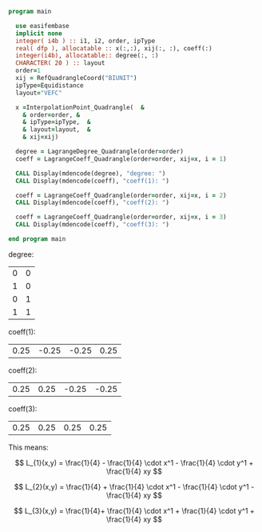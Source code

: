 ```fortran
program main

  use easifembase
  implicit none
  integer( i4b ) :: i1, i2, order, ipType
  real( dfp ), allocatable :: x(:,:), xij(:, :), coeff(:)
  integer(i4b), allocatable:: degree(:, :)
  CHARACTER( 20 ) :: layout
  order=1
  xij = RefQuadrangleCoord("BIUNIT")
  ipType=Equidistance
  layout="VEFC"

  x =InterpolationPoint_Quadrangle(  &
    & order=order, &
    & ipType=ipType,  &
    & layout=layout,  &
    & xij=xij)

  degree = LagrangeDegree_Quadrangle(order=order)
  coeff = LagrangeCoeff_Quadrangle(order=order, xij=x, i = 1)

  CALL Display(mdencode(degree), "degree: ")
  CALL Display(mdencode(coeff), "coeff(1): ")

  coeff = LagrangeCoeff_Quadrangle(order=order, xij=x, i = 2)
  CALL Display(mdencode(coeff), "coeff(2): ")

  coeff = LagrangeCoeff_Quadrangle(order=order, xij=x, i = 3)
  CALL Display(mdencode(coeff), "coeff(3): ")

end program main
```

degree:

|  |  |
|  --- |  --- |
| 0 | 0 |
| 1 | 0 |
| 0 | 1 |
| 1 | 1 |

coeff(1):

|  |  |  |  |
|  --- |  --- |  --- |  --- |
| 0.25 | -0.25 | -0.25 | 0.25 |

coeff(2):

|  |  |  |  |
|  --- |  --- |  --- |  --- |
| 0.25 | 0.25 | -0.25 | -0.25 |

coeff(3):

|  |  |  |  |
|  --- |  --- |  --- |  --- |
| 0.25 | 0.25 | 0.25 | 0.25 |

This means:

$$
L_{1}(x,y) = \frac{1}{4} - \frac{1}{4} \cdot x^1  - \frac{1}{4} \cdot y^1  + \frac{1}{4} xy
$$

$$
L_{2}(x,y) = \frac{1}{4} + \frac{1}{4} \cdot x^1  - \frac{1}{4} \cdot y^1  - \frac{1}{4} xy
$$

$$
L_{3}(x,y) = \frac{1}{4}+ \frac{1}{4} \cdot x^1  + \frac{1}{4} \cdot y^1  + \frac{1}{4} xy
$$

